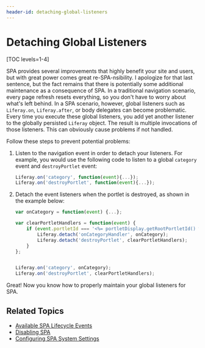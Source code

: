 ```yaml
---
header-id: detaching-global-listeners
---
```


# Detaching Global Listeners

[TOC levels=1-4]

SPA provides several improvements that highly benefit your site and users, but 
with great power comes great re-SPA-nsibility. I apologize for that last 
sentence, but the fact remains that there is potentially some additional 
maintenance as a consequence of SPA. In a traditional navigation scenario, every 
page refresh resets everything, so you don't have to worry about what's left 
behind. In a SPA scenario, however, global listeners such as `Liferay.on`, 
`Liferay.after`, or body delegates can become problematic. Every time you 
execute these global listeners, you add yet another listener to the globally 
persisted `Liferay` object. The result is multiple invocations of those 
listeners. This can obviously cause problems if not handled. 

Follow these steps to prevent potential problems:

1.  Listen to the navigation event in order to detach your listeners. For 
    example, you would use the following code to listen to a global `category` 
    event and `destroyPortlet` event:

    ```javascript
    Liferay.on('category', function(event){...});
    Liferay.on('destroyPortlet', function(event){...});
    ```
    
2.  Detach the event listeners when the portlet is destroyed, as shown in the 
    example below:

    ```javascript
    var onCategory = function(event) {...};

    var clearPortletHandlers = function(event) {
        if (event.portletId === '<%= portletDisplay.getRootPortletId() %>') {
            Liferay.detach('onCategoryHandler', onCategory);
            Liferay.detach('destroyPortlet', clearPortletHandlers);
        }
    };


    Liferay.on('category', onCategory);
    Liferay.on('destroyPortlet', clearPortletHandlers);
    ```

Great! Now you know how to properly maintain your global listeners for SPA. 

## Related Topics

- [Available SPA Lifecycle Events](/docs/7-2/reference/-/knowledge_base/r/available-spa-lifecycle-events)
- [Disabling SPA](/docs/7-2/frameworks/-/knowledge_base/f/disabling-spa)
- [Configuring SPA System Settings](/docs/7-2/frameworks/-/knowledge_base/f/configuring-spa-system-settings)
